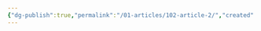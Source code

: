 ```yaml
---
{"dg-publish":true,"permalink":"/01-articles/102-article-2/","created":"2024-09-24T16:35:18.654+05:30","updated":"2024-09-24T17:21:21.011+05:30"}
---
```


